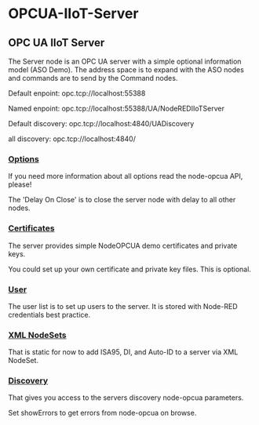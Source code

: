 # OPCUA-IIoT-Server

## OPC UA IIoT Server

The Server node is an OPC UA server with a simple optional information model (ASO Demo). The address space is to expand with the ASO nodes and commands are to send by the Command nodes. 

Default enpoint: opc.tcp://localhost:55388

Named enpoint: opc.tcp://localhost:55388/UA/NodeREDIIoTServer 

Default discovery: opc.tcp://localhost:4840/UADiscovery

all discovery: opc.tcp://localhost:4840/

### [Options](http://127.0.0.1:1880/)

If you need more information about all options read the node-opcua API, please!

The 'Delay On Close' is to close the server node with delay to all other nodes.

### [Certificates](http://127.0.0.1:1880/)

The server provides simple NodeOPCUA demo certificates and private keys.

You could set up your own certificate and private key files. This is optional.

### [User](http://127.0.0.1:1880/)

The user list is to set up users to the server. It is stored with Node-RED credentials best practice.

### [XML NodeSets](http://127.0.0.1:1880/)

That is static for now to add ISA95, DI, and Auto-ID to a server via XML NodeSet.

### [Discovery ](http://127.0.0.1:1880/)

That gives you access to the servers discovery node-opcua parameters.

Set showErrors to get errors from node-opcua on browse.

 